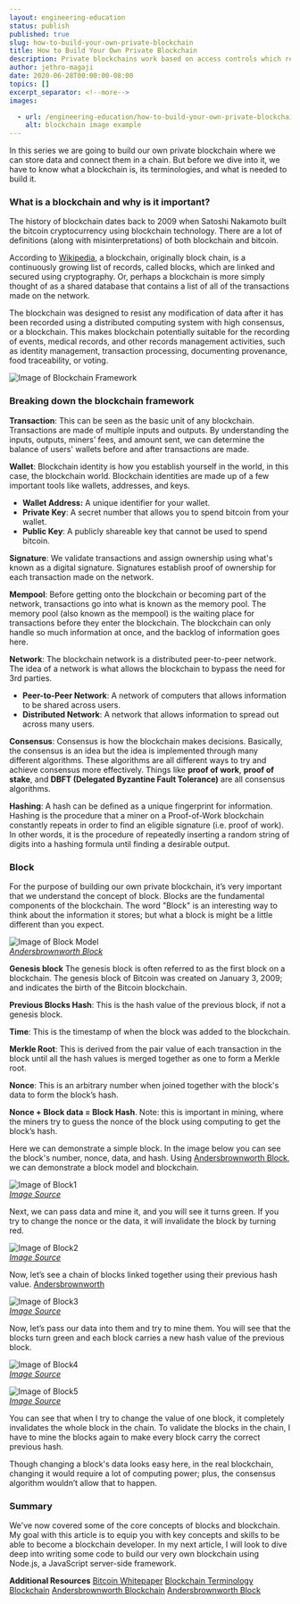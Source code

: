 ```yaml
---
layout: engineering-education
status: publish
published: true
slug: how-to-build-your-own-private-blockchain
title: How to Build Your Own Private Blockchain
description: Private blockchains work based on access controls which restrict the people who can participate in the network. Instead of waiting for a network consensus, information can be recorded immediately.
author: jethro-magaji
date: 2020-06-28T00:00:00-08:00
topics: []
excerpt_separator: <!--more-->
images:

  - url: /engineering-education/how-to-build-your-own-private-blockchain/hero.jpg
    alt: blockchain image example
---
```

In this series we are going to build our own private blockchain where we can store data and connect them in a chain. But before we dive into it, we have to know what a blockchain is, its terminologies, and what is needed to build it.
<!--more-->

### What is a blockchain and why is it important?
The history of blockchain dates back to 2009 when Satoshi Nakamoto built the bitcoin cryptocurrency using blockchain technology. There are a lot of definitions (along with misinterpretations) of both blockchain and bitcoin.

According to [Wikipedia](https://en.wikipedia.org/wiki/Blockchain), a blockchain, originally block chain, is a continuously growing list of records, called blocks, which are linked and secured using cryptography.
Or, perhaps a blockchain is more simply thought of as a shared database that contains a list of all of the transactions made on the network.

The blockchain was designed to resist any modification of data after it has been recorded using a distributed computing system with high consensus, or a blockchain. This makes blockchain potentially suitable for the recording of events, medical records, and other records management activities, such as identity management, transaction processing, documenting provenance, food traceability, or voting.

![Image of Blockchain Framework](/engineering-education/how-to-build-your-own-private-blockchain/blockchain-framework.png)

### Breaking down the blockchain framework
**Transaction**: This can be seen as the basic unit of any blockchain. Transactions are made of multiple inputs and outputs. By understanding the inputs, outputs, miners’ fees, and amount sent, we can determine the balance of users' wallets before and after transactions are made.

**Wallet**: Blockchain identity is how you establish yourself in the world, in this case, the blockchain world. Blockchain identities are made up of a few important tools like wallets, addresses, and keys.
- **Wallet Address:** A unique identifier for your wallet.
- **Private Key**: A secret number that allows you to spend bitcoin from your wallet.
- **Public Key**: A publicly shareable key that cannot be used to spend bitcoin.

**Signature**: We validate transactions and assign ownership using what's known as a digital signature. Signatures establish proof of ownership for each transaction made on the network.

**Mempool**: Before getting onto the blockchain or becoming part of the network, transactions go into what is known as the memory pool. The memory pool (also known as the mempool) is the waiting place for transactions before they enter the blockchain. The blockchain can only handle so much information at once, and the backlog of information goes here.

**Network**: The blockchain network is a distributed peer-to-peer network. The idea of a network is what allows the blockchain to bypass the need for 3rd parties.
- **Peer-to-Peer Network**: A network of computers that allows information to be shared across users.
- **Distributed Network**: A network that allows information to spread out across many users.

**Consensus**: Consensus is how the blockchain makes decisions. Basically, the consensus is an idea but the idea is implemented through many different algorithms. These algorithms are all different ways to try and achieve consensus more effectively. Things like **proof of work**, **proof of stake**, and **DBFT (Delegated Byzantine Fault Tolerance)** are all consensus algorithms.

**Hashing**: A hash can be defined as a unique fingerprint for information. Hashing is the procedure that a miner on a Proof-of-Work blockchain constantly repeats in order to find an eligible signature (i.e. proof of work). In other words, it is the procedure of repeatedly inserting a random string of digits into a hashing formula until finding a desirable output.

### Block
For the purpose of building our own private blockchain, it’s very important that we understand the concept of block. Blocks are the fundamental components of the blockchain. The word "Block" is an interesting way to think about the information it stores; but what a block is might be a little different than you expect.

![Image of Block Model](/engineering-education/how-to-build-your-own-private-blockchain/block-model.png)<br>
*[Andersbrownworth Block](https://andersbrownworth.com)*

**Genesis block**
The genesis block is often referred to as the first block on a blockchain. The genesis block of Bitcoin was created on January 3, 2009; and indicates the birth of the Bitcoin blockchain.

**Previous Blocks Hash**: This is the hash value of the previous block, if not a genesis block.

**Time**: This is the timestamp of when the block was added to the blockchain.

**Merkle Root**: This is derived from the pair value of each transaction in the block until all the hash values is merged together as one to form a Merkle root.

**Nonce**: This is an arbitrary number when joined together with the block's data to form the block’s hash.

**Nonce + Block data = Block Hash**. Note: this is important in mining, where the miners try to guess the nonce of the block using computing to get the block’s hash.

Here we can demonstrate a simple block. In the image below you can see the block's number, nonce, data, and hash. Using [Andersbrownworth Block](https://andersbrownworth.com/block/block), we can demonstrate a block model and blockchain.

![Image of Block1](/engineering-education/how-to-build-your-own-private-blockchain/block1.png)<br>
*[Image Source](https://andersbrownworth.com)*

Next, we can pass data and mine it, and you will see it turns green. If you try to change the nonce or the data, it will invalidate the block by turning red.

![Image of Block2](/engineering-education/how-to-build-your-own-private-blockchain/block2.png)<br>
*[Image Source](https://andersbrownworth.com)*

Now, let’s see a chain of blocks linked together using their previous hash value. [Andersbrownworth](https://andersbrownworth.com/blockchain/blockchain)

![Image of Block3](/engineering-education/how-to-build-your-own-private-blockchain/block3.png)<br>
*[Image Source](https://andersbrownworth.com)*

Now, let’s pass our data into them and try to mine them. You will see that the blocks turn green and each block carries a new hash value of the previous block.

![Image of Block4](/engineering-education/how-to-build-your-own-private-blockchain/block4.png)<br>
*[Image Source](https://andersbrownworth.com)*

![Image of Block5](/engineering-education/how-to-build-your-own-private-blockchain/block5.png)<br>
*[Image Source](https://andersbrownworth.com)*

You can see that when I try to change the value of one block, it completely invalidates the whole block in the chain. To validate the blocks in the chain, I have to mine the blocks again to make every block carry the correct previous hash.

Though changing a block's data looks easy here, in the real blockchain, changing it would require a lot of computing power; plus, the consensus algorithm wouldn’t allow that to happen.

### Summary
We've now covered some of the core concepts of blocks and blockchain. My goal with this article is to equip you with key concepts and skills to be able to become a blockchain developer. In my next article, I will look to dive deep into writing some code to build our very own blockchain using Node.js, a JavaScript server-side framework.

**Additional Resources**
[Bitcoin Whitepaper](https://bitcoin.org/bitcoin.pdf)
[Blockchain Terminology](https://blog.goodaudience.com/blockchain-terminology-d903758d6bd)
[Blockchain](https://en.wikipedia.org/wiki/Blockchain)
[Andersbrownworth  Blockchain](https://andersbrownworth.com/blockchain/blockchain)
[Andersbrownworth Block](https://andersbrownworth.com/block/block)
